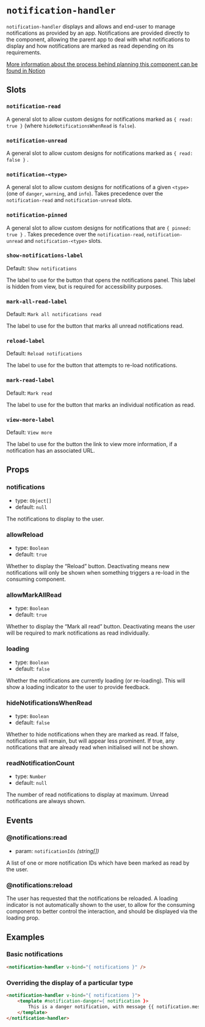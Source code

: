 # `notification-handler`

`notification-handler` displays and allows and end-user to manage notifications as provided by an app. Notifications are provided directly to the component, allowing the parent app to deal with what notifications to display and how notifications are marked as read depending on its requirements.

[More information about the process behind planning this component can be found in Notion](https://www.notion.so/lewishowles/Specification-Notification-handler-1b92b9e312118050bb76d8d9200d50a8)

## Slots

### `notification-read`

A general slot to allow custom designs for notifications marked as `{ read: true }` (where `hideNotificationsWhenRead` is `false`).

### `notification-unread`

A general slot to allow custom designs for notifications marked as `{ read: false }` .

### `notification-<type>`

A general slot to allow custom designs for notifications of a given `<type>` (one of `danger`, `warning`, and `info`). Takes precedence over the `notification-read` and `notification-unread` slots.

### `notification-pinned`

A general slot to allow custom designs for notifications that are `{ pinned: true }` . Takes precedence over the `notification-read`, `notification-unread` and `notification-<type>` slots.

### `show-notifications-label`

Default: `Show notifications`

The label to use for the button that opens the notifications panel. This label is hidden from view, but is required for accessibility purposes.

### `mark-all-read-label`

Default: `Mark all notifications read`

The label to use for the button that marks all unread notifications read.

### `reload-label`

Default: `Reload notifications`

The label to use for the button that attempts to re-load notifications.

### `mark-read-label`

Default: `Mark read`

The label to use for the button that marks an individual notification as read.

### `view-more-label`

Default: `View more`

The label to use for the button the link to view more information, if a notification has an associated URL.

## Props

### notifications

- type: `Object[]`
- default: `null`

The notifications to display to the user.

### allowReload

- type: `Boolean`
- default: `true`

Whether to display the “Reload” button. Deactivating means new notifications will only be shown when something triggers a re-load in the consuming component.

### allowMarkAllRead

- type: `Boolean`
- default: `true`

Whether to display the “Mark all read” button. Deactivating means the user will be required to mark notifications as read individually.

### loading

- type: `Boolean`
- default: `false`

Whether the notifications are currently loading (or re-loading). This will show a loading indicator to the user to provide feedback.

### hideNotificationsWhenRead

- type: `Boolean`
- default: `false`

Whether to hide notifications when they are marked as read. If false, notifications will remain, but will appear less prominent. If true, any notifications that are already read when initialised will not be shown.

### readNotificationCount

- type: `Number`
- default: `null`

The number of read notifications to display at maximum. Unread notifications are always shown.

## Events

### @notifications:read

- param: `notificationIds` _(string[])_

A list of one or more notification IDs which have been marked as read by the user.

### @notifications:reload

The user has requested that the notifications be reloaded. A loading indicator is not automatically shown to the user, to allow for the consuming component to better control the interaction, and should be displayed via the loading prop.

## Examples

### Basic notifications

```html
<notification-handler v-bind="{ notifications }" />
```

### Overriding the display of a particular type

```html
<notification-handler v-bind="{ notifications }">
	<template #notification-danger={ notification }>
		This is a danger notification, with message {{ notification.message }}
	</template>
</notification-handler>
```
